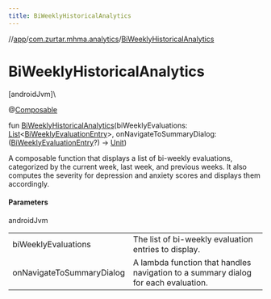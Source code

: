 ```yaml
---
title: BiWeeklyHistoricalAnalytics
---
```

//[app](../../index.html)/[com.zurtar.mhma.analytics](index.html)/[BiWeeklyHistoricalAnalytics](-bi-weekly-historical-analytics.html)



# BiWeeklyHistoricalAnalytics



[androidJvm]\




@[Composable](https://developer.android.com/reference/kotlin/androidx/compose/runtime/Composable.html)



fun [BiWeeklyHistoricalAnalytics](-bi-weekly-historical-analytics.html)(biWeeklyEvaluations: [List](https://kotlinlang.org/api/core/kotlin-stdlib/kotlin.collections/-list/index.html)&lt;[BiWeeklyEvaluationEntry](../com.zurtar.mhma.data.models/-bi-weekly-evaluation-entry/index.html)&gt;, onNavigateToSummaryDialog: ([BiWeeklyEvaluationEntry](../com.zurtar.mhma.data.models/-bi-weekly-evaluation-entry/index.html)?) -&gt; [Unit](https://kotlinlang.org/api/core/kotlin-stdlib/kotlin/-unit/index.html))



A composable function that displays a list of bi-weekly evaluations, categorized by the current week, last week, and previous weeks. It also computes the severity for depression and anxiety scores and displays them accordingly.



#### Parameters


androidJvm

| | |
|---|---|
| biWeeklyEvaluations | The list of bi-weekly evaluation entries to display. |
| onNavigateToSummaryDialog | A lambda function that handles navigation to a summary dialog for each evaluation. |



